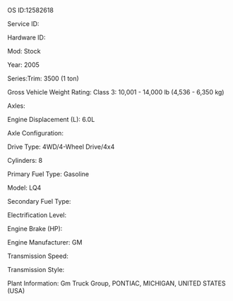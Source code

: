 OS ID:12582618

Service ID:

Hardware ID:

Mod: Stock

Year: 2005

Series:Trim: 3500 (1 ton)

Gross Vehicle Weight Rating: Class 3: 10,001 - 14,000 lb (4,536 - 6,350 kg)

Axles:

Engine Displacement (L): 6.0L

Axle Configuration:

Drive Type: 4WD/4-Wheel Drive/4x4

Cylinders: 8

Primary Fuel Type: Gasoline

Model: LQ4

Secondary Fuel Type:

Electrification Level:

Engine Brake (HP):

Engine Manufacturer: GM

Transmission Speed:

Transmission Style:

Plant Information: Gm Truck Group, PONTIAC, MICHIGAN, UNITED STATES (USA)

